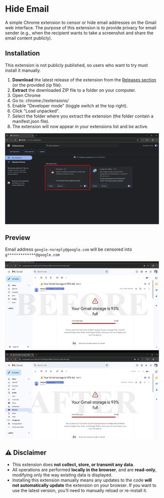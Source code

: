 # Hide Email

A simple Chrome extension to censor or hide email addresses on the Gmail web interface. The purpose of this extension is to provide privacy for email sender (e.g., when the recipient wants to take a screenshot and share the email content publicly).

## Installation

This extension is not publicly published, so users who want to try must install it manually.

1. **Download** the latest release of the extension from the [Releases section](https://github.com/alitdarmaputra/hide-email/releases) (or the provided zip file).
2. **Extract** the downloaded ZIP file to a folder on your computer.
3. Open Chrome
4. Go to: <a>chrome://extensions/</a>
5. Enable "Developer mode" (toggle switch at the top right).
6. Click "Load unpacked".
7. Select the folder where you extract the extension (the folder contain a manifest.json file).
8. The extension will now appear in your extensions list and be active.

![preview-1](/img/preview-1.png)

## Preview

Email address `google-noreply@google.com` will be censored into `g*************@google.com`

![preview-2](/img/preview-2.png)

## ⚠️ Disclaimer

- This extension does **not collect, store, or transmit any data**.
- All operations are performed **locally in the browser**, and are **read-only**, modifying only the way existing data is displayed.
- Installing this extension manually means any updates to the code **will not automatically update** the extension on your browser. If you want to use the latest version, you’ll need to manually reload or re-install it.